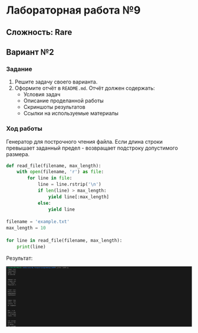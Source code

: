 # Лабораторная работа №9
## Сложность: Rare
## Вариант №2
### Задание
1. Решите задачу своего варианта.
2. Оформите отчёт в `README.md`. Отчёт должен содержать:
    - Условия задач
    - Описание проделанной работы
    - Скриншоты результатов
    - Ссылки на используемые материалы
### Ход работы
Генератор для построчного чтения файла. Если длина строки превышает заданный предел - возвращает подстроку допустимого размера.

```python
def read_file(filename, max_length):
    with open(filename, 'r') as file:
        for line in file:
            line = line.rstrip('\n')
            if len(line) > max_length:
                yield line[:max_length]
            else:
                yield line

filename = 'example.txt'
max_length = 10

for line in read_file(filename, max_length):
    print(line)
```

Результат:

![Alt text](Term_1.png)
